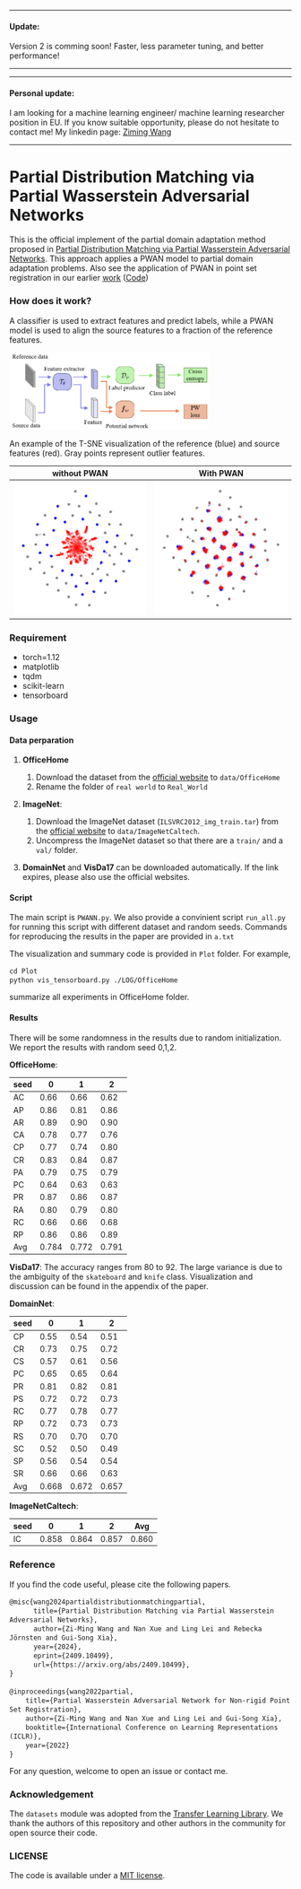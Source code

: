 

-----------------------
#### Update:
Version 2 is comming soon! Faster, less parameter tuning, and better performance!

-----------------------



-----------------------
#### Personal update:
I am looking for a machine learning engineer/ machine learning researcher position in EU. If you know suitable opportunity, please do not hesitate to contact me! My linkedin page: [Ziming Wang](https://www.linkedin.com/in/ziming-wang-50856916a/)

-----------------------




# Partial Distribution Matching via Partial Wasserstein Adversarial Networks


This is the official implement of the partial domain adaptation method proposed in [Partial Distribution Matching via
Partial Wasserstein Adversarial Networks](https://arxiv.org/abs/2409.10499). 
This approach applies a PWAN model to partial domain adaptation problems.
Also see the application of PWAN in point set registration in our earlier [work](https://openreview.net/forum?id=2ggNjUisGyr) 
([Code](https://github.com/wzm2256/PWAN))

### How does it work?
A classifier is used to extract features and predict labels,
while a PWAN model is used to align the source features to a fraction of the reference features.

<img src="Readme_fig\PDA.png" width="356"/>

An example of the T-SNE visualization of the reference (blue) and source features (red).
Gray points represent outlier features.

| without PWAN                                 | With PWAN                                    |  
|----------------------------------------------|----------------------------------------------|
 <img src="Readme_fig\fig1.png" width="256"/> | <img src="Readme_fig\fig3.png" width="256"/> 


### Requirement
- torch=1.12
- matplotlib
- tqdm
- scikit-learn
- tensorboard

### Usage
#### Data perparation

1. **OfficeHome**
   1. Download the dataset from the [official website](https://www.hemanthdv.org/officeHomeDataset.html) to `data/OfficeHome`
   2. Rename the folder of ``real world``  to `Real_World` 

2. **ImageNet**: 
   1. Download the ImageNet dataset (`ILSVRC2012_img_train.tar`) from the [official website](https://www.image-net.org/download.php) to `data/ImageNetCaltech`.
   2. Uncompress the ImageNet dataset so that there are a `train/` and a `val/` folder. 

3. **DomainNet** and **VisDa17** can be downloaded automatically. If the link expires, please also use the official websites.


#### Script
The main script is `PWANN.py`.
We also provide a convinient script `run_all.py` for running this script with different dataset and random seeds.
Commands for reproducing the results in the paper are provided in `a.txt`


The visualization and summary code is provided in `Plot` folder.
For example,

```
cd Plot
python vis_tensorboard.py ./LOG/OfficeHome
```
summarize all experiments in OfficeHome folder.




#### Results
There will be some randomness in the results due to random initialization.
We report the results with random seed 0,1,2.

**OfficeHome**:

| seed   | 0 | 1 | 2 |
|--------|-------|-------|----|
| AC	    |0.66 |0.66 |0.62| 
| AP	    |0.86 |0.81 |0.86| 
| AR	    |0.89 |0.90 |0.90| 
| CA	    |0.78 |0.77 |0.76| 
| CP	    |0.77 |0.74 |0.80| 
| CR	    |0.83 |0.84 |0.87| 
| PA	    |0.79 |0.75 |0.79| 
| PC	    |0.64 |0.63 |0.63| 
| PR	    |0.87 |0.86 |0.87| 
| RA	    |0.80 |0.79 |0.80| 
| RC	    |0.66 |0.66 |0.68| 
| RP	    |0.86 |0.86 |0.89| 
| Avg   |0.784|0.772|0.791|

**VisDa17**: The accuracy ranges from 80 to 92.
The large variance is due to the ambiguity of the `skateboard` and `knife` class.
Visualization and discussion can be found in the appendix of the paper.

**DomainNet**:

| seed   | 0      | 1      | 2     |
|--------|--------|--------|-------|
|CP	| 0.55	  | 0.54   | 0.51  |
|CR	| 0.73	  | 0.75   | 0.72  |
|CS	| 0.57	  | 0.61   | 0.56  |
|PC	| 0.65	  | 0.65   | 0.64  |
|PR	| 0.81	  | 0.82   | 0.81  |
|PS	| 0.72	  | 0.72   | 0.73  |
|RC	| 0.77	  | 0.78   | 0.77  |
|RP	| 0.72	  | 0.73   | 0.73  |
|RS	| 0.70	  | 0.70   | 0.70  |
|SC	| 0.52	  | 0.50   | 0.49  |
|SP	| 0.56	  | 0.54   | 0.54  |
|SR	| 0.66	  | 0.66   | 0.63  |
|Avg| 	0.668 | 	0.672 | 0.657 |


**ImageNetCaltech**:

| seed | 0 | 1 | 2 | Avg|
|------|-------|-------|----| ---|
| IC   |0.858 |0.864 |0.857| 0.860|






### Reference
If you find the code useful, please cite the following papers.

    @misc{wang2024partialdistributionmatchingpartial,
          title={Partial Distribution Matching via Partial Wasserstein Adversarial Networks}, 
          author={Zi-Ming Wang and Nan Xue and Ling Lei and Rebecka Jörnsten and Gui-Song Xia},
          year={2024},
          eprint={2409.10499},
          url={https://arxiv.org/abs/2409.10499}, 
    }

    @inproceedings{wang2022partial,
        title={Partial Wasserstein Adversarial Network for Non-rigid Point Set Registration},
        author={Zi-Ming Wang and Nan Xue and Ling Lei and Gui-Song Xia},
        booktitle={International Conference on Learning Representations (ICLR)},
        year={2022}
    }



For any question, welcome to open an issue or contact me.

### Acknowledgement
The `datasets` module was adopted from the [Transfer Learning Library](https://github.com/thuml/Transfer-Learning-Library).
We thank the authors of this repository and other authors in the community for open source their code.


### LICENSE
The code is available under a [MIT license](LICENSE).



